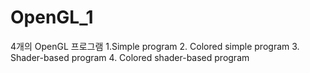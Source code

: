 # OpenGL_1
4개의 OpenGL 프로그램
1.Simple program
2.      Colored simple program
3.      Shader-based program
4.      Colored shader-based program
